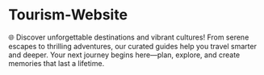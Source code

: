 # Tourism-Website
🌐 Discover unforgettable destinations and vibrant cultures! From serene escapes to thrilling adventures, our curated guides help you travel smarter and deeper. Your next journey begins here—plan, explore, and create memories that last a lifetime.
